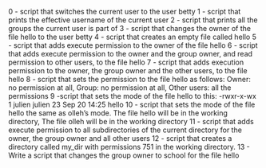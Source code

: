 0 - script that switches the current user to the user betty
1 - script that prints the effective username of the current user
2 - script that prints all the groups the current user is part of
3 - script that changes the owner of the file hello to the user betty
4 - script that creates an empty file called hello
5 -  script that adds execute permission to the owner of the file hello
6 -  script that adds execute permission to the owner and the group owner, and read permission to other users, to the file hello
7 - script that adds execution permission to the owner, the group owner and the other users, to the file hello
8 - script that sets the permission to the file hello as follows: Owner: no permission at all, Group: no permission at all, Other users: all the permissions
9 -script that sets the mode of the file hello to this: -rwxr-x-wx 1 julien julien 23 Sep 20 14:25 hello
10 - script that sets the mode of the file hello the same as olleh’s mode. The file hello will be in the working directory, The file olleh will be in the working directory
11 - script that adds execute permission to all subdirectories of the current directory for the owner, the group owner and all other users
12 -  script that creates a directory called my_dir with permissions 751 in the working directory.
13 - Write a script that changes the group owner to school for the file hello
